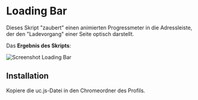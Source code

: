 # Loading Bar
Dieses Skript "zaubert" einen animierten Progressmeter in die Adressleiste, der den "Ladevorgang" einer Seite optisch darstellt.

Das **Ergebnis des Skripts**:

![Screenshot Loading Bar](https://github.com/ardiman/userChrome.js/raw/master/loadingbar/scr_loadingbar.png)

## Installation
Kopiere die uc.js-Datei in den Chromeordner des Profils.

